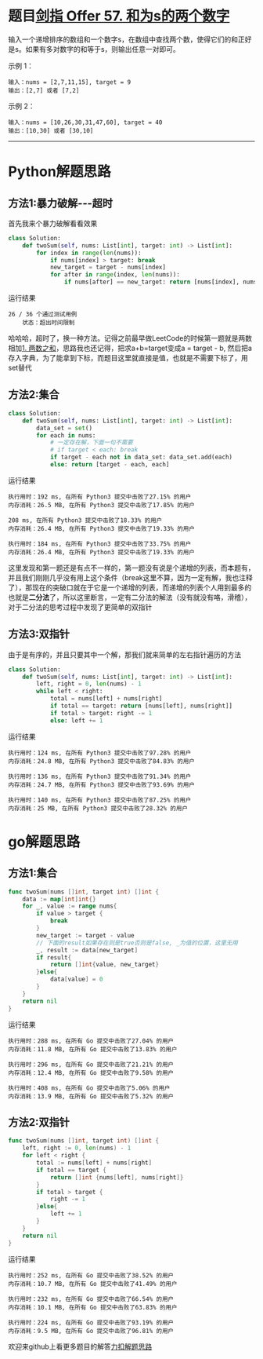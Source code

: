 # 题目[剑指 Offer 57. 和为s的两个数字](https://leetcode-cn.com/problems/he-wei-sde-liang-ge-shu-zi-lcof/)

输入一个递增排序的数组和一个数字s，在数组中查找两个数，使得它们的和正好是s。如果有多对数字的和等于s，则输出任意一对即可。

 

示例 1：

```
输入：nums = [2,7,11,15], target = 9
输出：[2,7] 或者 [7,2]
```



示例 2：

```
输入：nums = [10,26,30,31,47,60], target = 40
输出：[10,30] 或者 [30,10]
```



*****

# Python解题思路

## 方法1:暴力破解---超时

首先我来个暴力破解看看效果

```python
class Solution:
    def twoSum(self, nums: List[int], target: int) -> List[int]:
        for index in range(len(nums)):
            if nums[index] > target: break
            new_target = target - nums[index]
            for after in range(index, len(nums)):
                if nums[after] == new_target: return [nums[index], nums[after]]
```

运行结果

```
26 / 36 个通过测试用例
	状态：超出时间限制
```

哈哈哈，超时了，换一种方法。记得之前最早做LeetCode的时候第一题就是两数相加[1. 两数之和](https://leetcode-cn.com/problems/two-sum/)，思路我也还记得，把求a+b=target变成a = target - b, 然后把a存入字典，为了能拿到下标，而题目这里就直接是值，也就是不需要下标了，用set替代

## 方法2:集合

```python
class Solution:
    def twoSum(self, nums: List[int], target: int) -> List[int]:
        data_set = set()
        for each in nums:
            # 一定存在解，下面一句不需要
            # if target < each: break
            if target - each not in data_set: data_set.add(each)
            else: return [target - each, each]
```

运行结果

```
执行用时：192 ms, 在所有 Python3 提交中击败了27.15% 的用户
内存消耗：26.5 MB, 在所有 Python3 提交中击败了17.85% 的用户

208 ms, 在所有 Python3 提交中击败了18.33% 的用户
内存消耗：26.4 MB, 在所有 Python3 提交中击败了19.33% 的用户

执行用时：184 ms, 在所有 Python3 提交中击败了33.75% 的用户
内存消耗：26.4 MB, 在所有 Python3 提交中击败了19.33% 的用户
```

这里发现和第一题还是有点不一样的，第一题没有说是个递增的列表，而本题有，并且我们刚刚几乎没有用上这个条件（break这里不算，因为一定有解，我也注释了），那现在的突破口就在于它是一个递增的列表，而递增的列表个人用到最多的也就是**二分法**了，所以这里断言，一定有二分法的解法（没有就没有咯，滑稽），对于二分法的思考过程中发现了更简单的双指针

## 方法3:双指针

由于是有序的，并且只要其中一个解，那我们就来简单的左右指针遍历的方法

```python
class Solution:
    def twoSum(self, nums: List[int], target: int) -> List[int]:
        left, right = 0, len(nums) - 1
        while left < right:
            total = nums[left] + nums[right]
            if total == target: return [nums[left], nums[right]]
            if total > target: right -= 1
            else: left += 1
```

运行结果

```
执行用时：124 ms, 在所有 Python3 提交中击败了97.28% 的用户
内存消耗：24.8 MB, 在所有 Python3 提交中击败了84.83% 的用户

执行用时：136 ms, 在所有 Python3 提交中击败了91.34% 的用户
内存消耗：24.7 MB, 在所有 Python3 提交中击败了93.69% 的用户

执行用时：140 ms, 在所有 Python3 提交中击败了87.25% 的用户
内存消耗：25 MB, 在所有 Python3 提交中击败了28.32% 的用户
```

# go解题思路

## 方法1:集合

```go
func twoSum(nums []int, target int) []int {
    data := map[int]int{}
    for _, value := range nums{
        if value > target {
            break
        }
        new_target := target - value
        // 下面的result如果存在则是true否则是false, _为值的位置，这里无用
        _, result := data[new_target]
        if result{
            return []int{value, new_target}
        }else{
            data[value] = 0
        }
    }
    return nil
}
```

运行结果

```
执行用时：288 ms, 在所有 Go 提交中击败了27.04% 的用户
内存消耗：11.8 MB, 在所有 Go 提交中击败了13.83% 的用户

执行用时：296 ms, 在所有 Go 提交中击败了21.21% 的用户
内存消耗：12.4 MB, 在所有 Go 提交中击败了9.58% 的用户

执行用时：408 ms, 在所有 Go 提交中击败了5.06% 的用户
内存消耗：13.9 MB, 在所有 Go 提交中击败了5.32% 的用户
```

## 方法2:双指针

```go
func twoSum(nums []int, target int) []int {
    left, right := 0, len(nums) - 1
    for left < right {
        total := nums[left] + nums[right]
        if total == target {
            return []int {nums[left], nums[right]}
        }
        if total > target {
            right -= 1
        }else{
            left += 1
        }
    }
    return nil
}
```

运行结果

```
执行用时：252 ms, 在所有 Go 提交中击败了38.52% 的用户
内存消耗：10.7 MB, 在所有 Go 提交中击败了41.49% 的用户

执行用时：232 ms, 在所有 Go 提交中击败了66.54% 的用户
内存消耗：10.1 MB, 在所有 Go 提交中击败了63.83% 的用户

执行用时：224 ms, 在所有 Go 提交中击败了93.19% 的用户
内存消耗：9.5 MB, 在所有 Go 提交中击败了96.81% 的用户
```

欢迎来github上看更多题目的解答[力扣解题思路](https://github.com/WRAllen/LeetCode)

  

